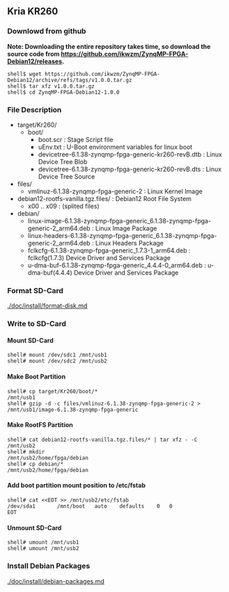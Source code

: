 ## Kria KR260

### Downlowd from github

**Note: Downloading the entire repository takes time, so download the source code from https://github.com/ikwzm/ZynqMP-FPGA-Debian12/releases.**

```console
shell$ wget https://github.com/ikwzm/ZynqMP-FPGA-Debian12/archive/refs/tags/v1.0.0.tar.gz
shell$ tar xfz v1.0.0.tar.gz
shell$ cd ZynqMP-FPGA-Debian12-1.0.0
```

### File Description

 * target/Kr260/
   + boot/
     - boot.scr                                                 : Stage Script file
     - uEnv.txt                                                 : U-Boot environment variables for linux boot
     - devicetree-6.1.38-zynqmp-fpga-generic-kr260-revB.dtb     : Linux Device Tree Blob   
     - devicetree-6.1.38-zynqmp-fpga-generic-kr260-revB.dts     : Linux Device Tree Source
 * files/
     - vmlinuz-6.1.38-zynqmp-fpga-generic-2                     : Linux Kernel Image
 * debian12-rootfs-vanilla.tgz.files/                           : Debian12 Root File System
   + x00 .. x09                                                 : (splited files)
 * debian/
   - linux-image-6.1.38-zynqmp-fpga-generic_6.1.38-zynqmp-fpga-generic-2_arm64.deb   : Linux Image Package
   - linux-headers-6.1.38-zynqmp-fpga-generic_6.1.38-zynqmp-fpga-generic-2_arm64.deb : Linux Headers Package
   - fclkcfg-6.1.38-zynqmp-fpga-generic_1.7.3-1_arm64.deb     : fclkcfg(1.7.3) Device Driver and Services Package
   - u-dma-buf-6.1.38-zynqmp-fpga-generic_4.4.4-0_arm64.deb   : u-dma-buf(4.4.4) Device Driver and Services Package
 
### Format SD-Card

[./doc/install/format-disk.md](format-disk.md)

### Write to SD-Card

#### Mount SD-Card

```console
shell# mount /dev/sdc1 /mnt/usb1
shell# mount /dev/sdc2 /mnt/usb2
```
#### Make Boot Partition

```console
shell# cp target/Kr260/boot/*                                  /mnt/usb1
shell# gzip -d -c files/vmlinuz-6.1.38-zynqmp-fpga-generic-2 > /mnt/usb1/image-6.1.38-zynqmp-fpga-generic
```

#### Make RootFS Partition

```console
shell# cat debian12-rootfs-vanilla.tgz.files/* | tar xfz - -C /mnt/usb2
shell# mkdir                                                  /mnt/usb2/home/fpga/debian
shell# cp debian/*                                            /mnt/usb2/home/fpga/debian
```

#### Add boot partition mount position to /etc/fstab

```console
shell# cat <<EOT >> /mnt/usb2/etc/fstab
/dev/sda1		/mnt/boot	auto	defaults	0	0
EOT
```

#### Unmount SD-Card

```console
shell# umount /mnt/usb1
shell# umount /mnt/usb2
```

### Install Debian Packages

[./doc/install/debian-packages.md](debian-packages.md)
